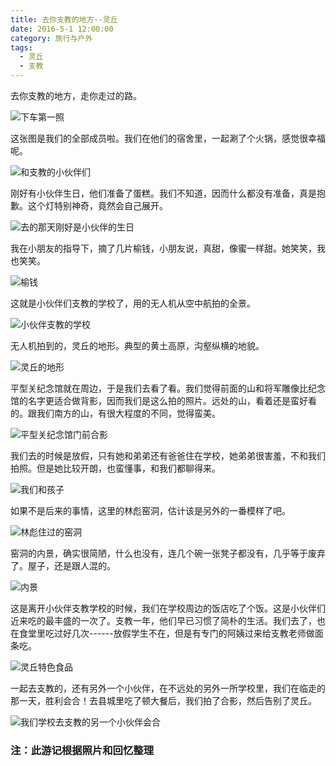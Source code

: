 ```yaml
---
title: 去你支教的地方--灵丘
date: 2016-5-1 12:00:00
category: 旅行与户外
tags:
  - 灵丘
  - 支教
---
```


去你支教的地方，走你走过的路。

![下车第一照](去你支教的地方--灵丘/1.JPG)

<!--more-->

这张图是我们的全部成员啦。我们在他们的宿舍里，一起涮了个火锅，感觉很幸福呢。

![和支教的小伙伴们](去你支教的地方--灵丘/2.jpg)

刚好有小伙伴生日，他们准备了蛋糕。我们不知道，因而什么都没有准备，真是抱歉。这个灯特别神奇，竟然会自己展开。

![去的那天刚好是小伙伴的生日](去你支教的地方--灵丘/3.jpg)

我在小朋友的指导下，摘了几片榆钱，小朋友说，真甜，像蜜一样甜。她笑笑，我也笑笑。

![榆钱](去你支教的地方--灵丘/4.jpg)

这就是小伙伴们支教的学校了，用的无人机从空中航拍的全景。

![小伙伴支教的学校](去你支教的地方--灵丘/6.jpg)

无人机拍到的，灵丘的地形。典型的黄土高原，沟壑纵横的地貌。

![灵丘的地形](去你支教的地方--灵丘/7.jpg)

平型关纪念馆就在周边，于是我们去看了看。我们觉得前面的山和将军雕像比纪念馆的名字更适合做背影，因而我们是这么拍的照片。远处的山，看着还是蛮好看的。跟我们南方的山，有很大程度的不同，觉得蛮美。

![平型关纪念馆门前合影](去你支教的地方--灵丘/9.jpg)

我们去的时候是放假，只有她和弟弟还有爸爸住在学校，她弟弟很害羞，不和我们拍照。但是她比较开朗，也蛮懂事，和我们都聊得来。

![我们和孩子](去你支教的地方--灵丘/10.jpg)


如果不是后来的事情，这里的林彪窑洞，估计该是另外的一番模样了吧。

![林彪住过的窑洞](去你支教的地方--灵丘/11.jpg)

窑洞的内景，确实很简陋，什么也没有，连几个碗一张凳子都没有，几乎等于废弃了。屋子，还是跟人混的。

![内景](去你支教的地方--灵丘/12.jpg)

这是离开小伙伴支教学校的时候，我们在学校周边的饭店吃了个饭。这是小伙伴们近来吃的最丰盛的一次了。支教一年，他们早已习惯了简朴的生活。我们去了，也在食堂里吃过好几次------放假学生不在，但是有专门的阿姨过来给支教老师做面条吃。

![灵丘特色食品](去你支教的地方--灵丘/13.jpg)

一起去支教的，还有另外一个小伙伴，在不远处的另外一所学校里，我们在临走的那一天，胜利会合！去县城里吃了顿大餐后，我们拍了合影，然后告别了灵丘。

![我们学校去支教的另一个小伙伴会合](去你支教的地方--灵丘/8.jpg)


### 注：此游记根据照片和回忆整理
